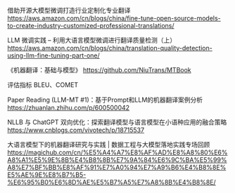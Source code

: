 借助开源大模型微调打造行业定制化专业翻译
https://aws.amazon.com/cn/blogs/china/fine-tune-open-source-models-to-create-industry-customized-professional-translations/

LLM 微调实践 – 利用大语言模型微调进行翻译质量检测（上）
https://aws.amazon.com/cn/blogs/china/translation-quality-detection-using-llm-fine-tuning-part-one/

《机器翻译：基础与模型》
https://github.com/NiuTrans/MTBook

评估指标
BLEU、COMET

Paper Reading (LLM-MT #1)：基于Prompt和LLM的机器翻译案例分析
https://zhuanlan.zhihu.com/p/600500042

NLLB 与 ChatGPT 双向优化：探索翻译模型与语言模型在小语种应用的融合策略
https://www.cnblogs.com/vivotech/p/18715537


大语言模型下的机器翻译研究与实践 | 数据工程与大模型落地实践专场回顾
https://magichub.com/cn/%E5%A4%A7%E8%AF%AD%E8%A8%80%E6%A8%A1%E5%9E%8B%E4%B8%8B%E7%9A%84%E6%9C%BA%E5%99%A8%E7%BF%BB%E8%AF%91%E7%A0%94%E7%A9%B6%E4%B8%8E%E5%AE%9E%E8%B7%B5-%E6%95%B0%E6%8D%AE%E5%B7%A5%E7%A8%8B%E4%B8%8E/